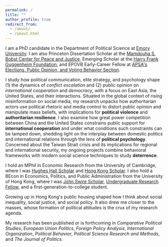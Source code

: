 ```yaml
---
permalink: /
title: ""
author_profile: true
redirect_from: 
  - /about/
  - /about.html
---
```


I am a PhD candidate in the Department of Political Science at [Emory University](http://polisci.emory.edu/home). I am also Princeton Dissertation Scholar at the [Mamdouha S. Bobst Center for Peace and Justice](https://bobst.princeton.edu), Emerging Scholar at the [Harry Frank Guggenheim Foundation](https://www.hfg.org), and EPOVB Early-Career Fellow at [APSA's Elections, Public Opinion, and Voting Behavior Section](https://connect.apsanet.org/s32).

I study how political communication, elite strategy, and psychology shape (1) the dynamics of *conflict escalation* and (2) public opinion on *international cooperation* and *democracy*, with a focus on East Asia, the United States, and their interactions. Situated in the global context of rising misinformation on social media, my research unpacks how authoritarian actors use political rhetoric and media control to distort public opinion and manipulate mass beliefs, with implications for **political violence** and **authoritarian resilience**. I also examine how great power competition between China and the United States constrains public support for **international cooperation** and under what conditions such constraints can be tamped down, shedding light on the interplay between domestic politics and international relations through the lens of **political psychology**. Concerned about the Taiwan Strait crisis and its implications for regional and international security, my ongoing projects combine behavioral frameworks with modern social science techniques to study **deterrence**.

I hold an MPhil in Economic Research from the University of Cambridge, where I was [Hughes Hall Scholar](https://www.hughes.cam.ac.uk) and [Hong Kong Scholar](https://hkses.edb.gov.hk/en/index.html). I also hold a BEcon in Economics, Politics, and Public Administration from the University of Hong Kong, where I was [John Swire Scholar](https://www.swire.com/en/community/scholarships.php), [Undergraduate Research Fellow](https://tl.hku.hk/urfp), and a first-generation-to-college student.

Growing up in Hong Kong's public housing shaped how I think about social inequality, social justice, and social policy. It also drew me closer to the masses, whose formation of political attitudes is the crux of my research agenda.

My research has been published or is forthcoming in _Comparative Political Studies_, _European Union Politics_, _Foreign Policy Analysis_, _International Organization_, _Political Behavior_, _Political Science Research and Methods_, and _The Journal of Politics_.
